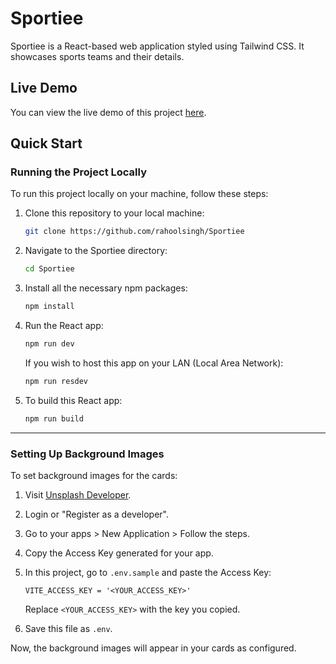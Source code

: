 # Sportiee

Sportiee is a React-based web application styled using Tailwind CSS. It showcases sports teams and their details.

## Live Demo

You can view the live demo of this project [here](https://sportiee.vercel.app).

## Quick Start

### Running the Project Locally

To run this project locally on your machine, follow these steps:

1. Clone this repository to your local machine:

    ```bash
    git clone https://github.com/rahoolsingh/Sportiee
    ```

2. Navigate to the Sportiee directory:

    ```bash
    cd Sportiee
    ```

3. Install all the necessary npm packages:

    ```bash
    npm install
    ```

4. Run the React app:

    ```bash
    npm run dev
    ```

    If you wish to host this app on your LAN (Local Area Network):

    ```bash
    npm run resdev
    ```

5. To build this React app:

    ```bash
    npm run build
    
---

### Setting Up Background Images

To set background images for the cards:

1. Visit [Unsplash Developer](https://unsplash.com/developers).
2. Login or "Register as a developer".
3. Go to your apps > New Application > Follow the steps.
4. Copy the Access Key generated for your app.
5. In this project, go to `.env.sample` and paste the Access Key:

    ```
    VITE_ACCESS_KEY = '<YOUR_ACCESS_KEY>'
    ```

    Replace `<YOUR_ACCESS_KEY>` with the key you copied.
6. Save this file as `.env`.

Now, the background images will appear in your cards as configured.
